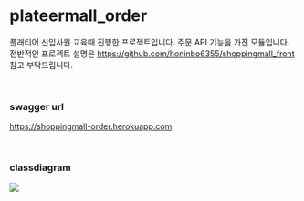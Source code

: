 # plateermall_order
플래티어 신입사원 교육때 진행한 프로젝트입니다. 주문 API 기능을 가진 모듈입니다. <br />
전반적인 프로젝트 설명은 https://github.com/honinbo6355/shoppingmall_front 참고 부탁드립니다.

<br />

### swagger url
https://shoppingmall-order.herokuapp.com

<br />

### classdiagram
<img src="classdiagram.PNG">
